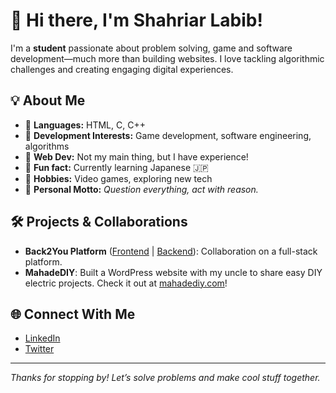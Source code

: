 # 👋 Hi there, I'm Shahriar Labib!

I'm a **student** passionate about problem solving, game and software development—much more than building websites. I love tackling algorithmic challenges and creating engaging digital experiences.

## 💡 About Me

- 🔹 **Languages:** HTML, C, C++
- 🔹 **Development Interests:** Game development, software engineering, algorithms
- 🔹 **Web Dev:** Not my main thing, but I have experience!
- 🔹 **Fun fact:** Currently learning Japanese 🇯🇵
- 🔹 **Hobbies:** Video games, exploring new tech
- 🔹 **Personal Motto:** _Question everything, act with reason._

## 🛠️ Projects & Collaborations

- **Back2You Platform** ([Frontend](https://github.com/t4sn33m-s4h4t/Back2You-Frontend) | [Backend](https://github.com/t4sn33m-s4h4t/Back2You-Backend)): Collaboration on a full-stack platform.
- **MahadeDIY**: Built a WordPress website with my uncle to share easy DIY electric projects. Check it out at [mahadediy.com](https://mahadediy.com/)!

## 🌐 Connect With Me

- [LinkedIn](https://linkedin.com/in/shahriarrlabib)
- [Twitter](https://twitter.com/shahriarrlabib)

---

_Thanks for stopping by! Let’s solve problems and make cool stuff together._
